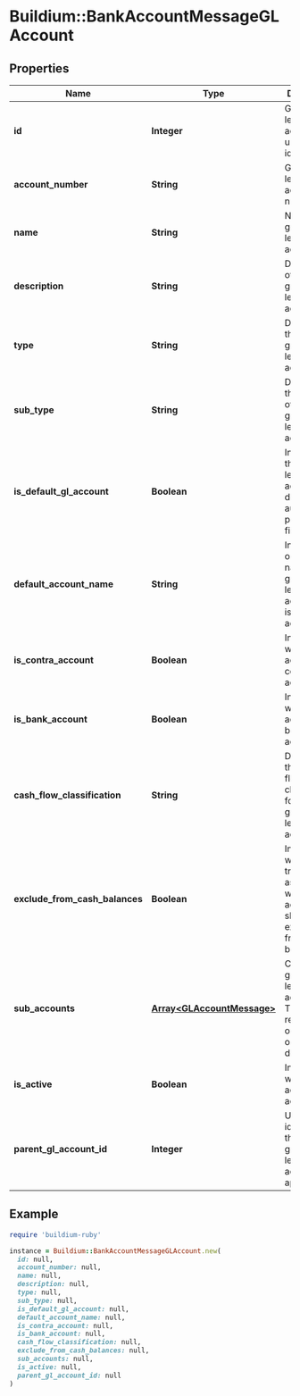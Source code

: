 # Buildium::BankAccountMessageGLAccount

## Properties

| Name | Type | Description | Notes |
| ---- | ---- | ----------- | ----- |
| **id** | **Integer** | General ledger account unique identifier. | [optional] |
| **account_number** | **String** | General ledger account number. | [optional] |
| **name** | **String** | Name of the general ledger account. | [optional] |
| **description** | **String** | Description of the general ledger account. | [optional] |
| **type** | **String** | Describes the type of general ledger account. | [optional] |
| **sub_type** | **String** | Describes the subtype of the general ledger account. | [optional] |
| **is_default_gl_account** | **Boolean** | Indicates if the general ledger account is a default for auto populating fields. | [optional] |
| **default_account_name** | **String** | Indicates the original name of the general ledger account if it is a default account. | [optional] |
| **is_contra_account** | **Boolean** | Indicates whether the account is a contra account. | [optional] |
| **is_bank_account** | **Boolean** | Indicates whether the account is a bank account. | [optional] |
| **cash_flow_classification** | **String** | Describes the cash flow classification for the general ledger account. | [optional] |
| **exclude_from_cash_balances** | **Boolean** | Indicates whether transactions associated with the account should be excluded from cash balances. | [optional] |
| **sub_accounts** | [**Array&lt;GLAccountMessage&gt;**](GLAccountMessage.md) | Children general ledger accounts. The relationship only goes one level deep. | [optional] |
| **is_active** | **Boolean** | Indicates whether the account is active. | [optional] |
| **parent_gl_account_id** | **Integer** | Unique identifier of the parent general ledger account, if applicable. | [optional] |

## Example

```ruby
require 'buildium-ruby'

instance = Buildium::BankAccountMessageGLAccount.new(
  id: null,
  account_number: null,
  name: null,
  description: null,
  type: null,
  sub_type: null,
  is_default_gl_account: null,
  default_account_name: null,
  is_contra_account: null,
  is_bank_account: null,
  cash_flow_classification: null,
  exclude_from_cash_balances: null,
  sub_accounts: null,
  is_active: null,
  parent_gl_account_id: null
)
```

